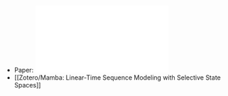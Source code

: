 - Paper: ![2312.00752.pdf](../assets/2312.00752_1702299849574_0.pdf)
- [[Zotero/Mamba: Linear-Time Sequence Modeling with Selective State Spaces]]